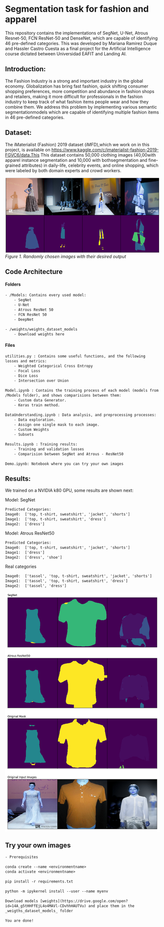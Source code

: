 # Segmentation task for fashion and apparel
This repository contains the implementations of SegNet, U-Net, Atrous Resnet-50, FCN ResNet-50 and DenseNet, which are capable of identifying 46 pre-defined categories. This was developed by Mariana Ramirez Duque and Hassler Castro Cuesta as a final project for the Artificial Intelligence course dictated between Universidad EAFIT and Landing AI.

## Introduction:
The Fashion Industry is a strong and important industry in the global economy. Globalization has bring fast fashion, quick shifting consumer shopping preferences,  more competition and abundance in fashion shops and retailers, making it more difficult for professionals in the fashion industry to keep track of what fashion items people wear and how they combine them. We address this problem by implementing various semantic segmentationmodels which are capable of identifying multiple fashion items in 46 pre-defined categories.

## Dataset: 
The  iMaterialist    (Fashion)    2019    dataset    (iMFD),which   we   work   on   in   this   project,   is   available   on <https://www.kaggle.com/c/imaterialist-fashion-2019-FGVC6/data.This>
This dataset   contains   50,000   clothing   images   (40,00with  apparel  instance  segmentation  and  10,000  with  bothsegmentation   and   fine-grained   attributes)   in   daily-life, celebrity events, and online shopping, which were labeled by both domain experts and crowd workers.

!["image info"](./images/full_masks.png)
*Figure 1. Randomly chosen images with their desired output*

## Code Architecture

#### Folders

    - /Models: Contains every used model: 
        - SegNet
        - U-Net
        - Atrous ResNet 50
        - FCN ResNet 50
        - DeepNet 
    
    - /weights/weights_dataset_models
        - Download weights here

#### Files

    utilities.py : Contains some useful functions, and the following losses and metrics:
        - Weighted Categorical Cross Entropy
        - Focal Loss
        - Dice Loss
        - Intersection over Union

    Model.ipynb : Contains the training process of each model (models from /Models folder), and shows comparisions between them:
        - Custom data Generator.
        - Keras train method.

    DataUnderstanding.ipynb : Data analysis, and preprocessing processes:
        - Data exploration.
        - Assign one single mask to each image.
        - Custom Weights
        - Subsets

    Results.ipynb : Training results:
        - Training and validation losses
        - Comparision between SegNet and Atrous - ResNet50
    
    Demo.ipynb: Notebook where you can try your own images

## Results: 

We trained on a NVIDIA k80 GPU, some results are shown next:

Model: SegNet
    
    Predicted Categories: 
    Image0:  ['top, t-shirt, sweatshirt', 'jacket', 'shorts']
    Image1:  ['top, t-shirt, sweatshirt', 'dress']
    Image2:  ['dress']

Model: Atrous ResNet50
    
    Predicted Categories: 
    Image0:  ['top, t-shirt, sweatshirt', 'jacket', 'shorts']
    Image1:  ['dress']
    Image2:  ['dress', 'shoe']

Real categories
    
    Image0:  ['tassel', 'top, t-shirt, sweatshirt', 'jacket', 'shorts']
    Image1:  ['tassel', 'top, t-shirt, sweatshirt', 'dress']
    Image2:  ['tassel', 'dress']


!["results"](./images/results_f.png)

## Try your own images

    - Prerequisites 
    
    conda create --name <environmentname>
    conda activate <environmentname>

    pip install -r requirements.txt
    
    python -m ipykernel install --user --name myenv

    Download models [weights](https://drive.google.com/open?id=14A_g5tHHFfEjL4o4MAVl-CDvhhHAUTVu) and place them in the _weigths_dataset_models_ folder

    You are done! 

